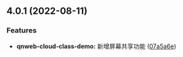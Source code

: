 ## 4.0.1 (2022-08-11)


### Features

* **qnweb-cloud-class-demo:** 新增屏幕共享功能 ([07a5a6e](https://github.com/qbox/QNSolutions_Web/commit/07a5a6e9dd3b406e0e7590096f11b2ce815661ed))



